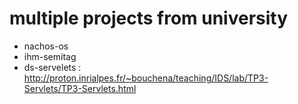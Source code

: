 multiple projects from university
=========

* nachos-os
* ihm-semitag
* ds-servelets : http://proton.inrialpes.fr/~bouchena/teaching/IDS/lab/TP3-Servlets/TP3-Servlets.html 
